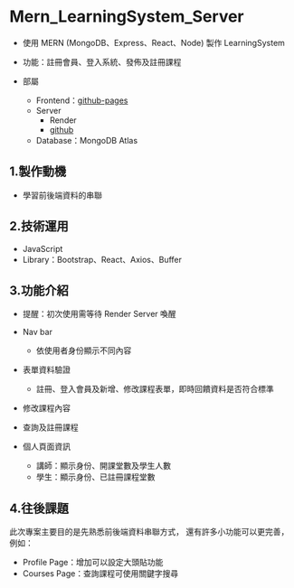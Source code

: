 # Mern_LearningSystem_Server

- 使用 MERN (MongoDB、Express、React、Node) 製作 LearningSystem
- 功能：註冊會員、登入系統、發佈及註冊課程
- 部屬

  - Frontend：[github-pages](https://pin50195.github.io/Mern_LearningSystem_Client/)
  - Server
    - Render
    - [github](https://github.com/pin50195/Mern_LearningSystem_Server)
  - Database：MongoDB Atlas

## 1.製作動機

- 學習前後端資料的串聯

## 2.技術運用

- JavaScript
- Library：Bootstrap、React、Axios、Buffer

## 3.功能介紹

- 提醒：初次使用需等待 Render Server 喚醒

- Nav bar

  - 依使用者身份顯示不同內容

- 表單資料驗證

  - 註冊、登入會員及新增、修改課程表單，即時回饋資料是否符合標準

- 修改課程內容

- 查詢及註冊課程

- 個人頁面資訊
  - 講師：顯示身份、開課堂數及學生人數
  - 學生：顯示身份、已註冊課程堂數

## 4.往後課題

此次專案主要目的是先熟悉前後端資料串聯方式，
還有許多小功能可以更完善，例如：

- Profile Page：增加可以設定大頭貼功能
- Courses Page：查詢課程可使用關鍵字搜尋
